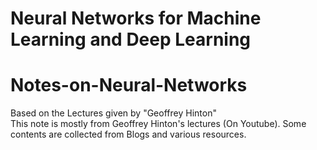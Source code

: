 # Neural Networks for Machine Learning and Deep Learning <br>
# Notes-on-Neural-Networks <br>
Based on the Lectures given by "Geoffrey Hinton" <br>
This note is mostly from Geoffrey Hinton's lectures (On Youtube). Some contents are collected from Blogs and various resources. <br>
